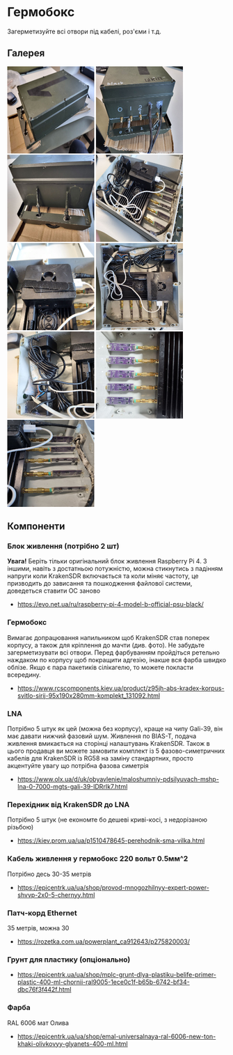# Гермобокс

Загерметизуйте всі отвори під кабелі, роз'єми і т.д.

## Галерея

<img src="img1.jpg" style="height: 200px; width:200px;"/>
<img src="img2.jpg" style="height: 200px; width:200px;"/>
<img src="img3.jpg" style="height: 200px; width:200px;"/>
<img src="img4.jpg" style="height: 200px; width:200px;"/>
<img src="img5.jpg" style="height: 200px; width:200px;"/>
<img src="img6.jpg" style="height: 200px; width:200px;"/>
<img src="img7.jpg" style="height: 200px; width:200px;"/>
<img src="img8.jpg" style="height: 200px; width:200px;"/>
<img src="img9.jpg" style="height: 200px; width:200px;"/>

## Компоненти

### Блок живлення (потрібно 2 шт)
**Увага!** Беріть тільки оригінальний блок живлення Raspberry Pi 4. З іншими, навіть з достатньою потужністю, можна стикнутись з падінням напруги коли KrakenSDR включається та коли міняє частоту, це призводить до зависання та пошкодження файлової системи, доведеться ставити ОС заново
- https://evo.net.ua/ru/raspberry-pi-4-model-b-official-psu-black/

### Гермобокс
Вимагає допрацювання напильником щоб KrakenSDR став поперек корпусу, а також для кріплення до мачти (див. фото). Не забудьте загерметизувати всі отвори. Перед фарбуванням пройдіться ретельно наждаком по корпусу щоб покращити адгезію, інакше вся фарба швидко облізе. Якщо є пара пакетиків сілікагелю, то можете покласти всередину.
- https://www.rcscomponents.kiev.ua/product/z95jh-abs-kradex-korpus-svitlo-sirij-95x190x280mm-komplekt_131092.html

### LNA
Потрібно 5 штук як цей (можна без корпусу), краще на чипу Gali-39, він має давати нижчий фазовий шум. Живлення по BIAS-T, подача живлення вмикається на сторінці налаштувань KrakenSDR. Також в цього продавця ви можете замовити комплект із 5 фазово-симетричних кабелів для KrakenSDR із RG58 на заміну стандартних, просто акцентуйте увагу що потрібна фазова симетрія
- https://www.olx.ua/d/uk/obyavlenie/maloshumniy-pdsilyuvach-mshp-lna-0-7000-mgts-gali-39-IDRrIk7.html

### Перехідник від KrakenSDR до LNA
Потрібно 5 штук (не економте бо дешеві криві-косі, з недорізаною різьбою)
- https://kiev.prom.ua/ua/p1510478645-perehodnik-sma-vilka.html

### Кабель живлення у гермобокс 220 вольт 0.5мм^2 
Потрібно десь 30-35 метрів
- https://epicentrk.ua/ua/shop/provod-mnogozhilnyy-expert-power-shvvp-2x0-5-chernyy.html

### Патч-корд Ethernet 
35 метрів, можна 30
- https://rozetka.com.ua/powerplant_ca912643/p275820003/

### Грунт для пластику (опціонально)
- https://epicentrk.ua/ua/shop/mplc-grunt-dlya-plastiku-belife-primer-plastic-400-ml-chornii-ral9005-1ece0c1f-b65b-6742-bf34-dbc76f3f442f.html

### Фарба
RAL 6006 мат Олива
- https://epicentrk.ua/ua/shop/emal-universalnaya-ral-6006-new-ton-khaki-olivkovyy-glyanets-400-ml.html



